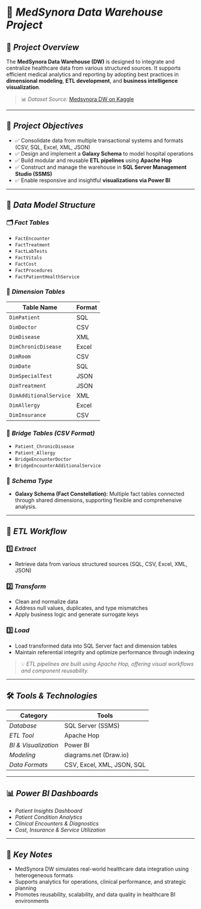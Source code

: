 # 🧠 *MedSynora Data Warehouse Project*

## 📌 *Project Overview*

The **MedSynora Data Warehouse (DW)** is designed to integrate and centralize healthcare data from various structured sources. It supports efficient medical analytics and reporting by adopting best practices in **dimensional modeling**, **ETL development**, and **business intelligence visualization**.

> 📊 *Dataset Source:*
> [Medsynora DW on Kaggle](https://www.kaggle.com/datasets/mebrar21/medsynora-dw)

---

## 🎯 *Project Objectives*

* ✅ Consolidate data from multiple transactional systems and formats (CSV, SQL, Excel, XML, JSON)
* ✅ Design and implement a **Galaxy Schema** to model hospital operations
* ✅ Build modular and reusable **ETL pipelines** using **Apache Hop**
* ✅ Construct and manage the warehouse in **SQL Server Management Studio (SSMS)**
* ✅ Enable responsive and insightful **visualizations via Power BI**

---

## 🧱 *Data Model Structure*

### 🗂️ *Fact Tables*

* `FactEncounter`
* `FactTreatment`
* `FactLabTests`
* `FactVitals`
* `FactCost`
* `FactProcedures`
* `FactPatientHealthService`

### 🧾 *Dimension Tables*

| Table Name             | Format |
| ---------------------- | ------ |
| `DimPatient`           | SQL    |
| `DimDoctor`            | CSV    |
| `DimDisease`           | XML    |
| `DimChronicDisease`    | Excel  |
| `DimRoom`              | CSV    |
| `DimDate`              | SQL    |
| `DimSpecialTest`       | JSON   |
| `DimTreatment`         | JSON   |
| `DimAdditionalService` | XML    |
| `DimAllergy`           | Excel  |
| `DimInsurance`         | CSV    |

### 🔗 *Bridge Tables (CSV Format)*

* `Patient_ChronicDisease`
* `Patient_Allergy`
* `BridgeEncounterDoctor`
* `BridgeEncounterAdditionalService`

### 🧬 *Schema Type*

* **Galaxy Schema (Fact Constellation):**
  Multiple fact tables connected through shared dimensions, supporting flexible and comprehensive analysis.

---

## 🔄 *ETL Workflow*

### 1️⃣ *Extract*

* Retrieve data from various structured sources (SQL, CSV, Excel, XML, JSON)

### 2️⃣ *Transform*

* Clean and normalize data
* Address null values, duplicates, and type mismatches
* Apply business logic and generate surrogate keys

### 3️⃣ *Load*

* Load transformed data into SQL Server fact and dimension tables
* Maintain referential integrity and optimize performance through indexing

> 💡 *ETL pipelines are built using Apache Hop, offering visual workflows and component reusability.*

---

## 🛠️ *Tools & Technologies*

| Category             | Tools                      |
| -------------------- | -------------------------- |
| *Database*           | SQL Server (SSMS)          |
| *ETL Tool*           | Apache Hop                 |
| *BI & Visualization* | Power BI                   |
| *Modeling*           | diagrams.net (Draw\.io)    |
| *Data Formats*       | CSV, Excel, XML, JSON, SQL |

---

## 📊 *Power BI Dashboards*

* *Patient Insights Dashboard*
* *Patient Condition Analytics*
* *Clinical Encounters & Diagnostics*
* *Cost, Insurance & Service Utilization*

---

## 📎 *Key Notes*

* MedSynora DW simulates real-world healthcare data integration using heterogeneous formats
* Supports analytics for operations, clinical performance, and strategic planning
* Promotes reusability, scalability, and data quality in healthcare BI environments
